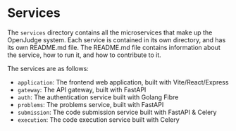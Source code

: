 # Services

The `services` directory contains all the microservices that make up the OpenJudge system. Each service is contained in its own directory, and has its own README.md file. The README.md file contains information about the service, how to run it, and how to contribute to it.

The services are as follows:

- `application`: The frontend web application, built with Vite/React/Express
- `gateway`: The API gateway, built with FastAPI
- `auth`: The authentication service built with Golang Fibre
- `problems`: The problems service, built with FastAPI
- `submission`: The code submission service built with FastAPI & Celery
- `execution`: The code execution service built with Celery
